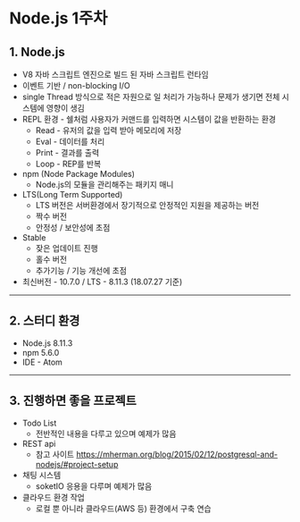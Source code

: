 Node.js 1주차
=============


##  1. Node.js

* V8 자바 스크립트 엔진으로 빌드 된 자바 스크립트 런타임
* 이벤트 기반 / non-blocking I/O
* single Thread 방식으로 적은 자원으로 일 처리가 가능하나 문제가 생기면 전체 시스템에 영향이 생김
* REPL 환경 - 쉘처럼 사용자가 커맨드를 입력하면 시스템이 값을 반환하는 환경
  * Read - 유저의 값을 입력 받아 메모리에 저장
  * Eval - 데이터를 처리
  * Print - 결과를 출력
  * Loop - REP를 반복
* npm (Node Package Modules)
  * Node.js의 모듈을 관리해주는 패키지 매니
* LTS(Long Term Supported)
  * LTS 버전은 서버환경에서 장기적으로 안정적인 지원을 제공하는 버전
  * 짝수 버전
  * 안정성 / 보안성에 초점
* Stable
  * 잦은 업데이트 진행
  * 홀수 버전
  * 추가기능 / 기능 개선에 초점
* 최신버전 - 10.7.0 / LTS - 8.11.3 (18.07.27 기준)

------------------------------------------------------------------------------

##  2. 스터디 환경
* Node.js 8.11.3
* npm 5.6.0
* IDE - Atom

------------------------------------------------------------------------------

## 3. 진행하면 좋을 프로젝트
* Todo List
  * 전반적인 내용을 다루고 있으며 예제가 많음
* REST api
  * 참고 사이트 https://mherman.org/blog/2015/02/12/postgresql-and-nodejs/#project-setup
* 채팅 시스템
  * soketIO 응용을 다루며 예제가 많음
* 클라우드 환경 작업
  * 로컬 뿐 아니라 클라우드(AWS 등) 환경에서 구축 연습
